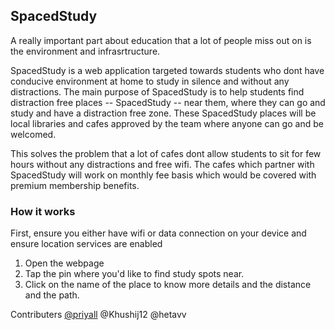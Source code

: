 
<h2> SpacedStudy </h2>

A really important part about education that a lot of people miss out on is the environment and infrasrtructure.

SpacedStudy is a web application targeted towards students who dont have conducive environment at home to study in silence and without any distractions. The main purpose of SpacedStudy is to help students find distraction free places -- SpacedStudy -- near them, where they can go and study and have a distraction free zone. These SpacedStudy places will be local libraries and cafes approved by the team where anyone can go and be welcomed. 

This solves the problem that a lot of cafes dont allow students to sit for few hours without any distractions and free wifi. The cafes which partner with SpacedStudy will work on monthly fee basis which would be covered with premium membership benefits.

<h3>How it works</h3>

First, ensure you either have wifi or data connection on your device and ensure location services are enabled

1. Open the webpage
2. Tap the pin where you'd like to find study spots near.
3. Click on the name of the place to know more details and the distance and the path.

Contributers <a href="https://github.com/priyall">@priyall</a> @Khushij12 @hetavv
